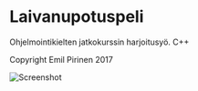 # Laivanupotuspeli
Ohjelmointikielten jatkokurssin harjoitusyö. C++

Copyright Emil Pirinen 2017

![Screenshot](http://i.imgur.com/0Li2bXL.png)
